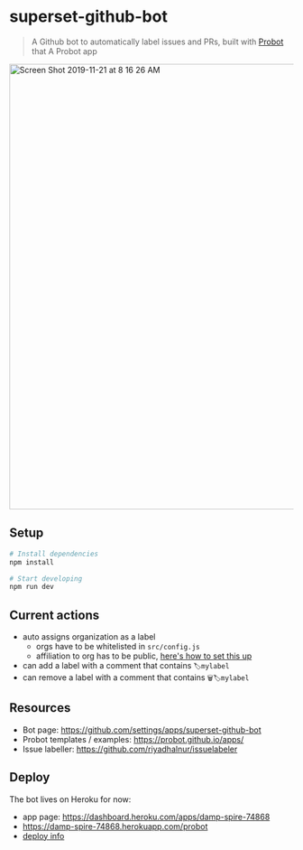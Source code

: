# superset-github-bot

> A Github bot to automatically label issues and PRs, built with [Probot](https://github.com/probot/probot) that A Probot app
<img width="789" alt="Screen Shot 2019-11-21 at 8 16 26 AM" src="https://user-images.githubusercontent.com/487433/69356176-e0a70c00-0c37-11ea-8505-4860c3c3e4b3.png">


## Setup

```sh
# Install dependencies
npm install

# Start developing 
npm run dev
```

## Current actions
* auto assigns organization as a label
  * orgs have to be whitelisted in `src/config.js`
  * affiliation to org has to be public, [here's how to set this up](https://help.github.com/en/github/setting-up-and-managing-your-github-user-account/publicizing-or-hiding-organization-membership)
* can add a label with a comment that contains `🏷mylabel`
* can remove a label with a comment that contains `🗑🏷mylabel`

## Resources
* Bot page: https://github.com/settings/apps/superset-github-bot
* Probot templates / examples: https://probot.github.io/apps/
* Issue labeller: https://github.com/riyadhalnur/issuelabeler

## Deploy

The bot lives on Heroku for now:
* app page: https://dashboard.heroku.com/apps/damp-spire-74868
* https://damp-spire-74868.herokuapp.com/probot
* [deploy info](https://probot.github.io/docs/deployment/)
